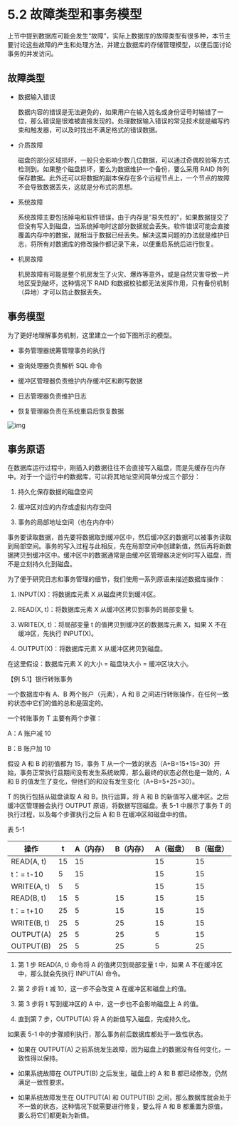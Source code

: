 # 5.2 故障类型和事务模型

上节中提到数据库可能会发生“故障”，实际上数据库的故障类型有很多种，本节主要讨论这些故障的产生和处理方法，并建立数据库的存储管理模型，以便后面讨论事务的并发访问。

## 故障类型

- 数据输入错误

  数据内容的错误是无法避免的，如果用户在输入姓名或身份证号时输错了一位，那么错误是很难被直接发现的。处理数据输入错误的常见技术就是编写约束和触发器，可以及时找出不满足格式的错误数据。

- 介质故障

  磁盘的部分区域损坏，一般只会影响少数几位数据，可以通过奇偶校验等方式检测到。如果整个磁盘损坏，要么为数据维护一个备份，要么采用 RAID 阵列保存数据。此外还可以将数据的副本保存在多个远程节点上，一个节点的故障不会导致数据丢失，这就是分布式的思想。

- 系统故障

  系统故障主要包括掉电和软件错误，由于内存是“易失性的”，如果数据提交了但没有写入到磁盘，当系统掉电时这部分数据就会丢失。软件错误可能会直接覆盖内存中的数据，就相当于数据已经丢失。解决这类问题的办法就是维护日志，将所有对数据库的修改操作都记录下来，以便重启系统后进行恢复。

- 机房故障

  机房故障有可能是整个机房发生了火灾、爆炸等意外，或是自然灾害导致一片地区受到破坏，这种情况下 RAID 和数据校验都无法发挥作用，只有备份机制（异地）才可以防止数据丢失。

## 事务模型

为了更好地理解事务机制，这里建立一个如下图所示的模型。

- 事务管理器统筹管理事务的执行

- 查询处理器负责解析 SQL 命令

- 缓冲区管理器负责维护内存缓冲区和刷写数据

- 日志管理器负责维护日志

- 恢复管理器负责在系统重启后恢复数据

![img](https://obbusiness-private.oss-cn-shanghai.aliyuncs.com/doc/img/kernel-quickstart/V1.0.0/zh-CN/5.transaction-engine/2.business-profile-01.jpeg)

## 事务原语

在数据库运行过程中，刚插入的数据往往不会直接写入磁盘，而是先缓存在内存中。对于一个运行中的数据库，可以将其地址空间简单分成三个部分：

1. 持久化保存数据的磁盘空间

2. 缓冲区对应的内存或虚拟内存空间

3. 事务的局部地址空间（也在内存中）

事务要读取数据，首先要将数据取到缓冲区中，然后缓冲区的数据可以被事务读取到局部空间。事务的写入过程与此相反，先在局部空间中创建新值，然后再将新数据拷贝到缓冲区中。缓冲区中的数据通常是由缓冲区管理器决定何时写入磁盘，而不是立刻持久化到磁盘。

为了便于研究日志和事务管理的细节，我们使用一系列原语来描述数据库操作：

1. INPUT(X)：将数据库元素 X 从磁盘拷贝到缓冲区。

2. READ(X, t)：将数据库元素 X 从缓冲区拷贝到事务的局部变量 t。

3. WRITE(X, t)：将局部变量 t 的值拷贝到缓冲区的数据库元素 X，如果 X 不在缓冲区，先执行 INPUT(X)。

4. OUTPUT(X)：将数据库元素 X 从缓冲区拷贝到磁盘。

在这里假设：数据库元素 X 的大小 = 磁盘块大小 = 缓冲区块大小。

【例 5.1】银行转账事务

一个数据库中有 A、B 两个账户（元素），A 和 B 之间进行转账操作，在任何一致的状态中它们的值的总和是固定的。

一个转账事务 T 主要有两个步骤：

A：A 账户减 10

B：B 账户加 10

假设 A 和 B 的初值都为 15，事务 T 从一个一致的状态（A+B=15+15=30）开始，事务正常执行且期间没有发生系统故障，那么最终的状态必然也是一致的，A 和 B 的值发生了变化，但他们的和没有发生变化（A+B=5+25=30）。

T 的执行包括从磁盘读取 A 和 B，执行运算，将 A 和 B 的新值写入缓冲区。之后缓冲区管理器会执行 OUTPUT 原语，将数据写回磁盘。表 5-1 中展示了事务 T 的执行过程，以及每个步骤执行之后 A 和 B 在缓冲区和磁盘中的值。

表 5-1

| 操作        | t    | A（内存） | B（内存） | A（磁盘） | B（磁盘） |
| ----------- | ---- | ----- | ----- | ----- | ----- |
| READ(A, t)  | 15   | 15    |       | 15    | 15    |
| t：= t-10   | 5    | 15    |       | 15    | 15    |
| WRITE(A, t) | 5    | 5     |       | 15    | 15    |
| READ(B, t)  | 15   | 5     | 15    | 15    | 15    |
| t：= t+10   | 25   | 5     | 15    | 15    | 15    |
| WRITE(B, t) | 25   | 5     | 25    | 15    | 15    |
| OUTPUT(A)   | 25   | 5     | 25    | 5     | 15    |
| OUTPUT(B)   | 25   | 5     | 25    | 5     | 25    |

1. 第 1 步 READ(A, t) 命令将 A 的值拷贝到局部变量 t 中，如果 A 不在缓冲区中，那么就会先执行 INPUT(A) 命令。

2. 第 2 步将 t 减 10，这一步不会改变 A 在缓冲区和磁盘上的值。

3. 第 3 步将 t 写到缓冲区的 A 中，这一步也不会影响磁盘上 A 的值。

4. 直到第 7 步，OUTPUT(A) 将 A 的新值写入磁盘，完成持久化。

如果表 5-1 中的步骤顺利执行，那么事务前后数据库都处于一致性状态。

- 如果在 OUTPUT(A) 之前系统发生故障，因为磁盘上的数据没有任何变化，一致性得以保持。

- 如果系统故障在 OUTPUT(B) 之后发生，磁盘上的 A 和 B 都已经修改，仍然满足一致性要求。

- 如果系统故障发生在 OUTPUT(A) 和 OUTPUT(B) 之间，那么数据库就会处于不一致的状态，这种情况下就需要进行修复，要么将 A 和 B 都重置为原值，要么将它们都更新为新值。
